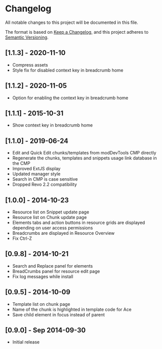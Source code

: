 # Changelog

All notable changes to this project will be documented in this file.

The format is based on [Keep a Changelog](https://keepachangelog.com/en/1.0.0/),
and this project adheres to [Semantic Versioning](https://semver.org/spec/v2.0.0.html).

## [1.1.3] - 2020-11-10

- Compress assets
- Style fix for disabled context key in breadcrumb home

## [1.1.2] - 2020-11-05

- Option for enabling the context key in breadcrumb home

## [1.1.1] - 2015-10-31

- Show context key in breadcrumb home

## [1.1.0] - 2019-06-24

- Edit and Quick Edit chunks/templates from modDevTools CMP directly
- Regenerate the chunks, templates and snippets usage link database in the CMP
- Improved ExtJS display
- Updated manager style
- Search in CMP is case sensitive
- Dropped Revo 2.2 compatibility

## [1.0.0] - 2014-10-23

- Resource list on Snippet update page
- Resource list on Chunk update page
- Elements tabs and action buttons in resource grids are displayed depending on user access permissions
- Breadcrumbs are displayed in Resource Overview
- Fix Ctrl-Z

## [0.9.8] - 2014-10-21

- Search and Replace panel for elements
- BreadCrumbs panel for resource edit page
- Fix log messages while install

## [0.9.5] - 2014-10-09

- Template list on chunk page
- Name of the chunk is highlighted in template code for Ace
- Save child element in focus instead of parent

## [0.9.0] - Sep 2014-09-30

- Initial release
